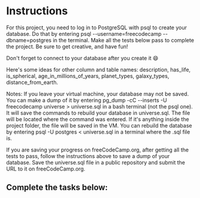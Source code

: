 # Instructions

For this project, you need to log in to PostgreSQL with psql to create your database. Do that by entering psql --username=freecodecamp --dbname=postgres in the terminal. Make all the tests below pass to complete the project. Be sure to get creative, and have fun!

Don't forget to connect to your database after you create it 😄

Here's some ideas for other column and table names: description, has_life, is_spherical, age_in_millions_of_years, planet_types, galaxy_types, distance_from_earth.

Notes:
If you leave your virtual machine, your database may not be saved. You can make a dump of it by entering pg_dump -cC --inserts -U freecodecamp universe > universe.sql in a bash terminal (not the psql one). It will save the commands to rebuild your database in universe.sql. The file will be located where the command was entered. If it's anything inside the project folder, the file will be saved in the VM. You can rebuild the database by entering psql -U postgres < universe.sql in a terminal where the .sql file is.

If you are saving your progress on freeCodeCamp.org, after getting all the tests to pass, follow the instructions above to save a dump of your database. Save the universe.sql file in a public repository and submit the URL to it on freeCodeCamp.org.

## Complete the tasks below:

<!-- - You should create a database named universe: \
  CREATE DATABASE universe;  -->

<!-- - Be sure to connect to your database with \c universe. Then, you should add tables named galaxy, star, planet, and moon -->

<!-- - Each table should have a primary key -->

<!-- - Each primary key should automatically increment -->

<!-- - Each table should have a name column -->

<!-- - You should use the INT data type for at least two columns that are not a primary or foreign key -->

<!-- - You should use the NUMERIC data type at least once -->

<!-- - You should use the TEXT data type at least once -->

<!-- - You should use the BOOLEAN data type on at least two columns -->

<!-- - Each "star" should have a foreign key that references one of the rows in galaxy -->

<!-- - Each "planet" should have a foreign key that references one of the rows in star -->

<!-- - Each "moon" should have a foreign key that references one of the rows in planet -->

<!-- - Your database should have at least five tables -->

<!-- - Each table should have at least three rows -->

<!-- - The galaxy and star tables should each have at least six rows -->

<!-- - The planet table should have at least 12 rows -->

<!-- - The moon table should have at least 20 rows -->

<!-- - Each table should have at least three columns -->

<!-- - The galaxy, star, planet, and moon tables should each have at least five columns -->

<!-- - At least two columns per table should not accept NULL values -->

<!-- - At least one column from each table should be required to be UNIQUE -->

<!-- - All columns named name should be of type VARCHAR -->

<!-- - Each primary key column should follow the naming convention table_name_id. For example, the moon table should have a primary key column named moon_id -->

<!-- - Each foreign key column should have the same name as the column it is referencing -->
